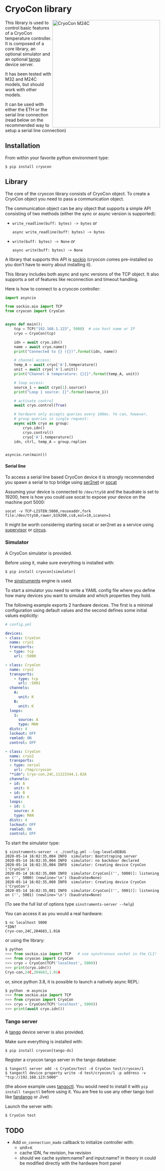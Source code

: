 # CryoCon library

<img align="right" alt="CryoCon M24C" width="350" src="docs/cryocon_M24C.png" />

This library is used to control basic features of a CryoCon temperature
controller. It is composed of a core library, an optional simulator and
an optional [tango](https://tango-controls.org/) device server.

It has been tested with M32 and M24C models, but should work with other models.

It can be used with either the ETH or the serial line connection (read below
on the recommended way to setup a serial line connection)

## Installation

From within your favorite python environment type:

`$ pip install cryocon`


## Library

The core of the cryocon library consists of CryoCon object.
To create a CryoCon object you need to pass a communication object.

The communication object can be any object that supports a simple API
consisting of two methods (either the sync or async version is supported):

* `write_readline(buff: bytes) -> bytes` *or*

  `async write_readline(buff: bytes) -> bytes`

* `write(buff: bytes) -> None` *or*

  `async write(buff: bytes) -> None`

A library that supports this API is [sockio](https://pypi.org/project/sockio/)
(cryocon comes pre-installed so you don't have to worry about installing it).

This library includes both async and sync versions of the TCP object. It also
supports a set of features like reconnection and timeout handling.

Here is how to connect to a cryocon controller:

```python
import asyncio

from sockio.aio import TCP
from cryocon import CryoCon


async def main():
    tcp = TCP("192.168.1.123", 5000)  # use host name or IP
    cryo = CryoCon(tcp)

    idn = await cryo.idn()
    name = await cryo.name()
    print("Connected to {} ({})".format(idn, name))

    # channel access:
    temp_A = await cryo['A'].temperature()
    unit = await cryo['A'].unit()
    print("Channel A temperature: {}{}".format(temp_A, unit))

    # loop access:
    source_1 = await cryo[1].source()
    print("Loop 1 source: {}".format(source_1))

    # activate control
    await cryo.control(True)

    # hardware only accepts queries every 100ms. Yo can, however,
    # group queries in single request:
    async with cryo as group:
        cryo.idn()
        cryo.control()
        cryo['A'].temperature()
    idn, ctrl, temp_A = group.replies


asyncio.run(main())
```

#### Serial line

To access a serial line based CryoCon device it is strongly recommended you spawn
a serial to tcp bridge using [ser2net](https://linux.die.net/man/8/ser2net) or
[socat](https://linux.die.net/man/1/socat)

Assuming your device is connected to `/dev/ttyS0` and the baudrate is set to 19200,
here is how you could use socat to expose your device on the machine port 5000:

`socat -v TCP-LISTEN:5000,reuseaddr,fork file:/dev/ttyS0,rawer,b19200,cs8,eol=10,icanon=1`

It might be worth considering starting socat or ser2net as a service using
[supervisor](http://supervisord.org/) or [circus](https://circus.rtfd.io/).

### Simulator

A CryoCon simulator is provided.

Before using it, make sure everything is installed with:

`$ pip install cryocon[simulator]`

The [sinstruments](https://pypi.org/project/sinstruments/) engine is used.

To start a simulator you need to write a YAML config file where you define
how many devices you want to simulate and which properties they hold.

The following example exports 2 hardware devices. The first is a minimal
configuration using default values and the second defines some initial values
explicitly:

```yaml
# config.yml

devices:
- class: CryoCon
  name: cryo1
  transports:
  - type: tcp
    url: :5000

- class: CryoCon
  name: cryo2
  transports:
    - type: tcp
      url: :5001
  channels:
    A:
      unit: K
    B:
      unit: K
  loops:
    1:
      source: A
      type: MAN
  distc: 4
  lockout: OFF
  remled: ON
  control: OFF

- class: CryoCon
  name: cryo2
  transports:
  - type: serial
    url: /tmp/cryocon
  "*idn": Cryo-con,24C,11223344,1.02A
  channels:
  - id: A
    unit: K
  - id: B
    unit: K
  loops:
  - id: 1
    source: A
    type: MAN
  distc: 4
  lockout: OFF
  remled: ON
  control: OFF
```

To start the simulator type:

```terminal
$ sinstruments-server -c ./config.yml --log-level=DEBUG
2020-05-14 16:02:35,004 INFO  simulator: Bootstraping server
2020-05-14 16:02:35,004 INFO  simulator: no backdoor declared
2020-05-14 16:02:35,004 INFO  simulator: Creating device CryoCon ('CryoCon')
2020-05-14 16:02:35,080 INFO  simulator.CryoCon[('', 5000)]: listening on ('', 5000) (newline='\n') (baudrate=None)
2020-05-14 16:02:35,080 INFO  simulator: Creating device CryoCon ('CryoCon')
2020-05-14 16:02:35,081 INFO  simulator.CryoCon[('', 5001)]: listening on ('', 5001) (newline='\n') (baudrate=None)
```

(To see the full list of options type `sinstruments-server --help`)

You can access it as you would a real hardware:

```terminal
$ nc localhost 5000
*IDN?
Cryo-con,24C,204683,1.01A
```

or using the library:
```python
$ python
>>> from sockio.sio import TCP   # use synchronous socket in the CLI!
>>> from cryocon import CryoCon
>>> cryo = CryoCon(TCP('localhost', 5000))
>>> print(cryo.idn())
Cryo-con,24C,204683,1.01A
```

or, since python 3.8, it is possible to launch a natively async REPL:
```python
$ python -m asyncio
>>> from sockio.aio import TCP
>>> from cryocon import CryoCon
>>> cryo = CryoCon(TCP('localhost', 5000))
>>> print(await cryo.idn())
```

### Tango server

A [tango](https://tango-controls.org/) device server is also provided.

Make sure everything is installed with:

`$ pip install cryocon[tango-ds]`

Register a cryocon tango server in the tango database:
```
$ tangoctl server add -s CryoCon/test -d CryoCon test/cryocon/1
$ tangoctl device property write -d test/cryocon/1 -p address -v "tcp://192.168.123:5000"
```

(the above example uses [tangoctl](https://pypi.org/project/tangoctl/). You would need
to install it with `pip install tangoctl` before using it. You are free to use any other
tango tool like [fandango](https://pypi.org/project/fandango/) or Jive)

Launch the server with:

```terminal
$ CryoCon test
```

## TODO

* Add `on_connection_made` callback to initialize controller with:
  * unit=`K`
  * cache IDN, fw revision, hw revision
  * should we cache system:name? and input:name? in theory in could be modified
    directly with the hardware front panel
